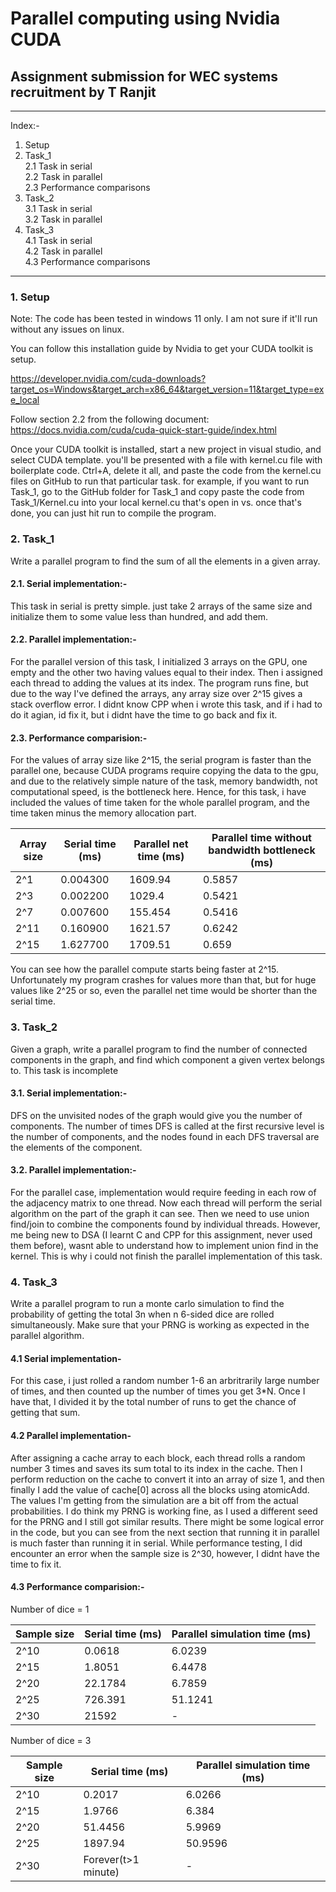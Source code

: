 # Parallel computing using Nvidia CUDA
## Assignment submission for WEC systems recruitment by T Ranjit
--- 
Index:-
1. Setup
2. Task_1  
    2.1 Task in serial <br>
    2.2 Task in parallel <br>
    2.3 Performance comparisons <br>
4. Task_2 <br>
    3.1 Task in serial <br>
    3.2 Task in parallel <br>
5. Task_3 <br>
    4.1 Task in serial <br>
    4.2 Task in parallel <br>
    4.3 Performance comparisons <br>
---
### 1. Setup
Note: The code has been tested in windows 11 only. I am not sure if it'll run without any issues on linux.

You can follow this installation guide by Nvidia to get your CUDA toolkit is setup.

https://developer.nvidia.com/cuda-downloads?target_os=Windows&target_arch=x86_64&target_version=11&target_type=exe_local

Follow section 2.2 from the following document:
https://docs.nvidia.com/cuda/cuda-quick-start-guide/index.html


Once your CUDA toolkit is installed, start a new project in visual studio, and select CUDA template. you'll be presented with a file with kernel.cu file with boilerplate code. Ctrl+A, delete it all, and paste the code from the kernel.cu files on GitHub to run that particular task. for example, if you want to run Task_1, go to the GitHub folder for Task_1 and copy paste the code from Task_1/Kernel.cu into your local kernel.cu that's open in vs. 
once that's done, you can just hit run to compile the program.

### 2. Task_1
Write a parallel program to find the sum of all the elements in a given array.
#### 2.1. Serial implementation:-
This task in serial is pretty simple. just take 2 arrays of the same size and initialize them to some value less than hundred, and add them.
#### 2.2. Parallel implementation:-
For the parallel version of this task, I initialized 3 arrays on the GPU, one empty and the other two having values equal to their index. Then i assigned each thread to adding the values at its index. The program runs fine, but due to the way I've defined the arrays, any array size over 2^15 gives a stack overflow error. I didnt know CPP when i wrote this task, and if i had to do it agian, id fix it, but i didnt have the time to go back and fix it. 
#### 2.3. Performance comparision:-
For the values of array size like 2^15, the serial program is faster than the parallel one, because CUDA programs require copying the data to the gpu, and due to the relatively simple nature of the task, memory bandwidth, not computational speed, is the bottleneck here. Hence, for this task, i have included the values of time taken for the whole parallel program, and the time taken minus the memory allocation part.

| Array size | Serial time (ms) | Parallel net time (ms) | Parallel time without bandwidth bottleneck (ms) |
|---|---|---|---|
|2^1|0.004300|1609.94|0.5857|
|2^3|0.002200|1029.4|0.5421|
|2^7|0.007600|155.454|0.5416|
|2^11|0.160900|1621.57|0.6242|
|2^15|1.627700|1709.51|0.659|

You can see how the parallel compute starts being faster at 2^15. Unfortunately my program crashes for values more than that, but for huge values like 2^25 or so, even the parallel net time would be shorter than the serial time.

### 3. Task_2
Given a graph, write a parallel program to find the number of connected components in the graph, and find which component a given vertex belongs to.
This task is incomplete
#### 3.1. Serial implementation:-
DFS on the unvisited nodes of the graph would give you the number of components. The number of times DFS is called at the first recursive level is the number of components, and the nodes found in each DFS traversal are the elements of the component.
#### 3.2. Parallel implementation:-
For the parallel case, implementation would require feeding in each row of the adjacency matrix to one thread. Now each thread will perform the serial algorithm on the part of the graph it can see. Then we need to use union find/join to combine the components found by individual threads. However, me being new to DSA (I learnt C and CPP for this assignment, never used them before), wasnt able to understand how to implement union find in the kernel. This is why i could not finish the parallel implementation of this task. 

### 4. Task_3
Write a parallel program to run a monte carlo simulation to find the probability of getting the total 3n when n 6-sided dice are rolled simultaneously. Make sure that your PRNG is working as expected in the parallel algorithm.
#### 4.1 Serial implementation-
For this case, i just rolled a random number 1-6 an arbritrarily large number of times, and then counted up the number of times you get 3*N. Once I have that, I divided it by the total number of runs to get the chance of getting that sum.
#### 4.2 Parallel implementation-
After assigning a cache array to each block, each thread rolls a random number 3 times and saves its sum total to its index in the cache. Then I perform reduction on the cache to convert it into an array of size 1, and then finally I add the value of cache[0] across all the blocks using atomicAdd.
The values I'm  getting from the simulation are a bit off from the actual probabilities. I do think my PRNG is working fine, as I used a different seed for the PRNG and I still got similar results. There might be some logical error in the code, but you can see from the next section that running it in parallel is much faster than running it in serial.
While performance testing, I did encounter an error when the sample size is 2^30, however, I didnt have the time to fix it.
#### 4.3 Performance comparision:-
Number of dice = 1

| Sample size | Serial time (ms) | Parallel simulation time (ms) |
|---|---|---|
|2^10|0.0618|6.0239|
|2^15|1.8051|6.4478|
|2^20|22.1784|6.7859|
|2^25|726.391|51.1241|
|2^30|21592|-|

Number of dice = 3

| Sample size | Serial time (ms) | Parallel simulation time (ms) |
|---|---|---|
|2^10|0.2017|6.0266|
|2^15|1.9766|6.384|
|2^20|51.4456|5.9969|
|2^25|1897.94|50.9596|
|2^30|Forever(t>1 minute)|-|

